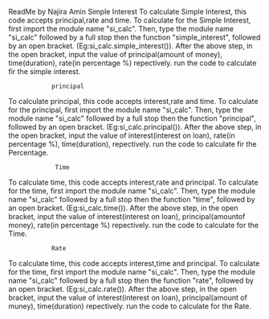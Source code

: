 ReadMe by Najira Amin
              Simple Interest
To calculate Simple Interest, this code accepts principal,rate and time.
To calculate for the Simple Interest, first import the module name "si_calc".
Then, type the module name "si_calc" followed by a full stop then the function "simple_interest", followed by an open bracket. (Eg:si_calc.simple_interest()).
After the above step, in the open bracket, input the value of principal(amount of money), time(duration), rate(in percentage %) repectively.
run the code to calculate fir the simple interest.

                principal
To calculate principal, this code accepts interest,rate and time.
To calculate for the principal, first import the module name "si_calc".
Then, type the module name "si_calc" followed by a full stop then the function "principal", followed by an open bracket. (Eg:si_calc.principal()).
After the above step, in the open bracket, input the value of interest(interest on loan), rate(in percentage %), time(duration),  repectively.
run the code to calculate fir the Percentage.


                 Time
To calculate time, this code accepts interest,rate and principal.
To calculate for the time, first import the module name "si_calc".
Then, type the module name "si_calc" followed by a full stop then the function "time", followed by an open bracket. (Eg:si_calc.time()).
After the above step, in the open bracket, input the value of interest(interest on loan), principal(amountof money), rate(in percentage %) repectively.
run the code to calculate for the Time.


                Rate
To calculate time, this code accepts interest,time and principal.
To calculate for the time, first import the module name "si_calc".
Then, type the module name "si_calc" followed by a full stop then the function "rate", followed by an open bracket. (Eg:si_calc.rate()).
After the above step, in the open bracket, input the value of interest(interest on loan), principal(amount of muney), time(duration) repectively.
run the code to calculate for the Rate.                

